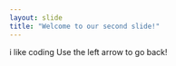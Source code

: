 ```yaml
---
layout: slide
title: "Welcome to our second slide!"
---
```

i like coding
Use the left arrow to go back!
